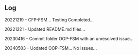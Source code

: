 ## Log

<p>20221219 - CFP-FSM... Testing Completed...</p>
<p>20221221 - Updated README.md files...</p>
<p>20230416 - Commit folder OOP-FSM with an unresolved issue...</p>
<p>20340503 - Uodated OOP-FSM... No issues...</p>

